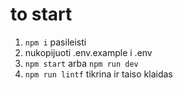 # to start

1. `npm i` pasileisti
2. nukopijuoti .env.example i .env
3. `npm start` arba `npm run dev`
4. `npm run lintf` tikrina ir taiso klaidas
